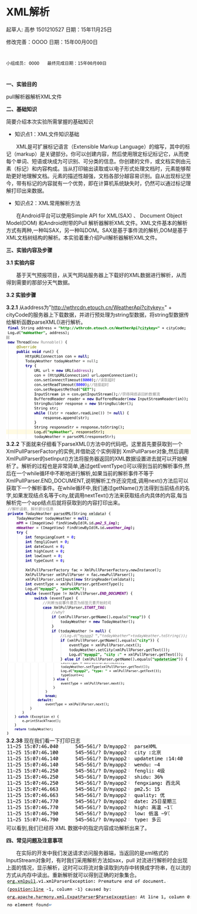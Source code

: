 # XML解析

起草人: 高参 1501210527   日期：15年11月25日

修改完善：OOOO   日期：15年00月00日
# 


    小组成员: OOOO   最终完成日期：15年00月00日
# 

**一、实验目的**

pull解析器解析XML文件

**二、基础知识**

简要介绍本次实验所需掌握的基础知识
   
* 知识点1：XML文件知识基础

&#160; &#160; &#160; &#160;XML是可扩展标记语言（Extensible Markup Language）的缩写，其中的标记（markup）是关键部分。你可以创建内容，然后使用限定标记标记它，从而使每个单词、短语或块成为可识别、可分类的信息。你创建的文件，或文档实例由元素（标记）和内容构成。当从打印输出读取或以电子形式处理文档时，元素能够帮助更好地理解文档。元素的描述性越强，文档各部分越容易识别。自从出现标记至今，带有标记的内容就有一个优势，即在计算机系统缺失时，仍然可以通过标记理解打印出来数据。

* 知识点2：XML常用解析方法

&#160; &#160; &#160; &#160;在Android平台可以使用Simple API for XML(SAX) 、 Document Object Model(DOM) 和Android附带的Pull 解析器解析XML文件。XML文件基本的解析方式有两种,一种叫SAX，另一种叫DOM。SAX是基于事件流的解析,DOM是基于XML文档树结构的解析。本实验着重介绍Pull解析器解析XML文件。

**三、实验内容及步骤**

**3.1 实验内容**

&#160; &#160; &#160; &#160;基于天气预报项目，从天气网站服务器上下载好的XML数据进行解析，从而得到需要的那部分天气数据。

**3.2 实验步骤**

**3.2.1** 从address为"http://wthrcdn.etouch.cn/WeatherApi?citykey=" + cityCode的服务器上下载数据，并进行预处理为string型数据，将string型数据传给解析函数parseXML()进行解析。![](1.png)  
**3.2.2** 下面就来仔细看下parseXML()方法中的代码吧。这里首先要获取到一个XmlPullParserFactory的实例,并借助这个实例得到 XmlPullParser对象,然后调用XmlPullParser的setInput()方法将服务器返回的XML数据设置进去就可以开始解析了。解析的过程也是非常简单,通过getEventType()可以得到当前的解析事件,然后在一个while循环中不断地进行解析,如果当前的解析事件不等于XmlPullParser.END_DOCUMENT,说明解析工作还没完成,调用next()方法后可以获取下一个解析事件。在while循环中,我们通过getName()方法得到当前结点的名字,如果发现结点名等于city,就调用nextText()方法来获取结点内具体的内容,每当解析完一个app结点后就将获取到的内容打印出来。![](2.png)![](3.png)  
**3.2.38** 现在我们看一下打印日志![](4.png)可以看到,我们已经将 XML 数据中的指定内容成功解析出来了。

**四、常见问题及注意事项**

&#160; &#160; &#160; &#160;在实际的开发中我们发送请求访问服务器端，当返回的是xml格式的InputStream对象时，有时我们采用解析方法如sax，pull 对流进行解析时会出现上面的情况，显示解析，这时可以将流对象读取到内存中转换成字符串，在以流的方式从内存中读出。重新解析就可以得到正确的对象集合。![](DC45703D-D0F1-452E-911A-2D3E32DC0C57.png)


